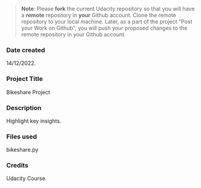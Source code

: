 >**Note**: Please **fork** the current Udacity repository so that you will have a **remote** repository in **your** Github account. Clone the remote repository to your local machine. Later, as a part of the project "Post your Work on Github", you will push your proposed changes to the remote repository in your Github account.

### Date created
14/12/2022.

### Project Title
Bikeshare Project

### Description
Highlight key insights.

### Files used
bikeshare.py

### Credits
Udacity Course.
